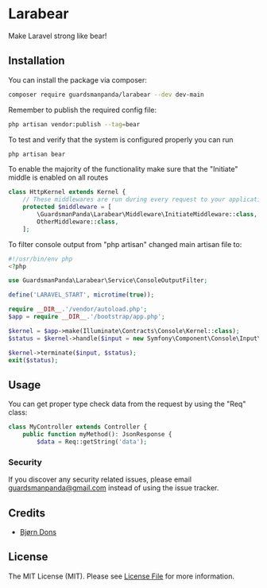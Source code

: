 # Larabear

Make Laravel strong like bear!

## Installation

You can install the package via composer:

```bash
composer require guardsmanpanda/larabear --dev dev-main
```

Remember to publish the required config file:
```bash
php artisan vendor:publish --tag=bear
```

To test and verify that the system is configured properly you can run 
```bash
php artisan bear
```



To enable the majority of the functionality make sure that the "Initiate" middle is enabled on all routes
```php
class HttpKernel extends Kernel {
    // These middlewares are run during every request to your application.
    protected $middleware = [
        \GuardsmanPanda\Larabear\Middleware\InitiateMiddleware::class,
        OtherMiddleware::class,
    ];
```

 To filter console output from "php artisan" changed main artisan file to:
```php
#!/usr/bin/env php
<?php

use GuardsmanPanda\Larabear\Service\ConsoleOutputFilter;

define('LARAVEL_START', microtime(true));

require __DIR__.'/vendor/autoload.php';
$app = require __DIR__.'/bootstrap/app.php';

$kernel = $app->make(Illuminate\Contracts\Console\Kernel::class);
$status = $kernel->handle($input = new Symfony\Component\Console\Input\ArgvInput, new ConsoleOutputFilter);

$kernel->terminate($input, $status);
exit($status);
```
## Usage
You can get proper type check data from the request by using the "Req" class:
```php
class MyController extends Controller {
    public function myMethod(): JsonResponse {
        $data = Req::getString('data');
```

### Security

If you discover any security related issues, please email guardsmanpanda@gmail.com instead of using the issue tracker.

## Credits

-   [Bjørn Dons](https://github.com/guardsmanpanda)

## License

The MIT License (MIT). Please see [License File](LICENSE.md) for more information.

